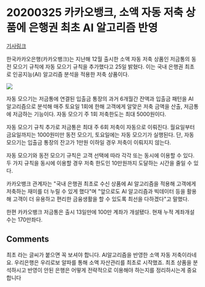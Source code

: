 # 20200325   카카오뱅크, 소액 자동 저축 상품에 은행권 최초 AI 알고리즘 반영

[기사링크](<http://it.chosun.com/site/data/html_dir/2020/03/25/2020032502905.html>)



  한국카카오은행(카카오뱅크)는 지난해 12월 출시한 소액 자동 저축 상품인 저금통의 동전 모으기 규칙에 자동 모으기 규칙을 추가했다고 25일 밝혔다. 이는 국내 은행권 최초로 인공지능(AI) 알고리즘 분석을 적용한 저축 상품이다.



![](http://itimg.chosun.com/sitedata/image/202003/25/2020032502892_0.png)



  자동 모으기는 저금통에 연결된 입출금 통장의 과거 6개월간 잔액과 입출금 패턴을 AI 알고리즘으로 분석해 매주 토요일 1회에 한해 고객에게 알맞은 저축 금액을 산출, 저금통에 저금하는 기능이다. 자동 모으기 주 1회 저축한도는 최대 5000원이다.



자동 모으기 규칙 추가로 저금통은 최대 주 6회 저축이 자동으로 이뤄진다. 월요일부터 금요일까지는 1000원미만 동전 모으기, 토요일에는 자동 모으기가 실행된다. 단, 자동 모으기는 입출금 통장의 잔고가 1만원 이하일 경우 저축이 이뤄지지 않는다.



자동 모으기와 동전 모으기 규칙은 고객 선택에 따라 각각 또는 동시에 이용할 수 있다. 두 가지 규칙을 동시에 이용할 경우 저축 한도인 10만원까지 도달하는 시간을 줄일 수 있다.



카카오뱅크 관계자는 "국내 은행권 최초로 수신 상품에 AI 알고리즘을 적용해 고객에게 저축하는 재미를 더 누릴 수 있게 했다"며 "앞으로도 AI 알고리즘과 빅데이터 등을 활용해 고객이 더 유용하고 편리한 금융생활을 할 수 있도록 최선을 다하겠다"고 말했다.



  한편 카카오뱅크 저금통은 출시 13일만에 100만 계좌가 개설됐다. 현재 누적 계좌개설 수는 170만좌다.



## Comments

최초 라는 글씨가 붙으면 꼭 보셔야 합니다. AI알고리즘을 반영한 소액 자동 저축이라네요.
우리은행은 우리로보 알파를 통해 소액 자산관리를 최초로 시작했죠.
최초 상품을 분석하시고 반영이 안된 은행은 어떻게 전략적으로 이용해야 하는지를 정리하시는게 중요합니다